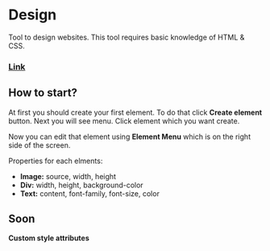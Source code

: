 # Design

Tool to design websites. This tool requires basic knowledge of HTML & CSS.

### **[Link](https://wronadev.github.io/design/)**

## How to start?
At first you should create your first element. To do that click **Create element** button. Next you will see menu. Click element which you want create.

Now you can edit that element using **Element Menu** which is on the right side of the screen.

Properties for each elments:
 * **Image:** source, width, height
 * **Div:** width, height, background-color
 * **Text:** content, font-family, font-size, color

## Soon
**Custom style attributes**
